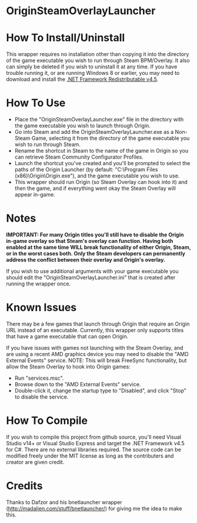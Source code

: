 # OriginSteamOverlayLauncher
How To Install/Uninstall
========================
This wrapper requires no installation other than copying it into the directory of the game executable you wish to run through Steam BPM/Overlay. It also can simply be deleted if you wish to uninstall it at any time. If you have trouble running it, or are running Windows 8 or earlier, you may need to download and install the [.NET Framework Redistributable v4.5](https://www.microsoft.com/en-us/download/details.aspx?id=40779).


How To Use
==========
* Place the "OriginSteamOverlayLauncher.exe" file in the directory with the game executable you wish to launch through Origin.
* Go into Steam and add the OriginSteamOverlayLauncher.exe as a Non-Steam Game, selecting it from the directory of the game executable you wish to run through Steam.
* Rename the shortcut in Steam to the name of the game in Origin so you can retrieve Steam Community Configurator Profiles.
* Launch the shortcut you've created and you'll be prompted to select the paths of the Origin Launcher (by default: "C:\Program Files (x86)\Origin\Origin.exe"), and the game executable you wish to use.
* This wrapper should run Origin (so Steam Overlay can hook into it) and then the game, and if everything went okay the Steam Overlay will appear in-game.


Notes
=====
**IMPORTANT: For many Origin titles you'll still have to disable the Origin in-game overlay so that Steam's overlay can function. Having both enabled at the same time WILL break functionality of either Origin, Steam, or in the worst cases both. Only the Steam developers can permanently address the conflict between their overlay and Origin's overlay.**

If you wish to use additional arguments with your game executable you should edit the "OriginSteamOverlayLauncher.ini" that is created after running the wrapper once.


Known Issues
============
There may be a few games that launch through Origin that require an Origin URL instead of an executable. Currently, this wrapper only supports titles that have a game executable that can open Origin.

If you have issues with games not launching with the Steam Overlay, and are using a recent AMD graphics device you may need to disable the "AMD External Events" service. NOTE: This will break FreeSync functionality, but allow the Steam Overlay to hook into Origin games:

* Run "services.msc".
* Browse down to the "AMD External Events" service.
* Double-click it, change the startup type to "Disabled", and click "Stop" to disable the service.


How To Compile
==============
If you wish to compile this project from github source, you'll need Visual Studio v14+ or Visual Studio Express and target the .NET Framework v4.5 for C#. There are no external libraries required. The source code can be modified freely under the MIT license as long as the contributers and creator are given credit.


Credits
=======
Thanks to Dafzor and his bnetlauncher wrapper (http://madalien.com/stuff/bnetlauncher/) for giving me the idea to make this.
